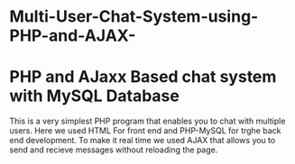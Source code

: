 # Multi-User-Chat-System-using-PHP-and-AJAX-
# PHP and  AJaxx Based chat system with MySQL Database

This is a very simplest PHP program that enables you to chat with multiple users.
Here we used HTML For front end and PHP-MySQL for trghe back end development.
To make it real time we used AJAX that allows you to send and recieve messages without reloading the page.
